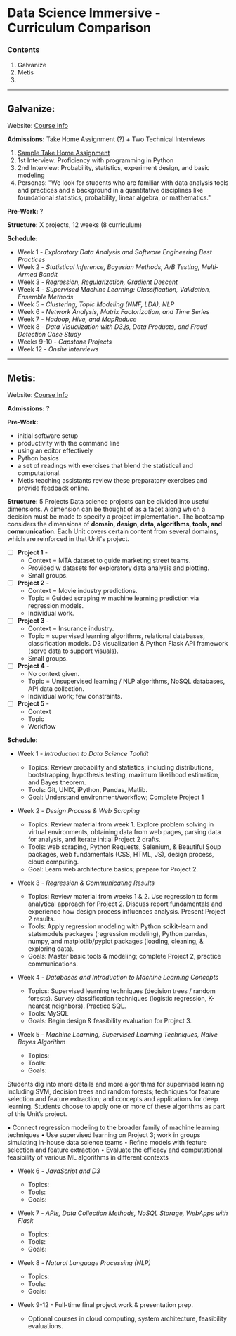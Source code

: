 # Data Science Immersive - Curriculum Comparison

### Contents
1. Galvanize
2. Metis
3. 

---

## Galvanize:
Website: [Course Info](http://www.galvanize.com/courses/data-science-2/#.VoQKGTa9qu4)

**Admissions:** Take Home Assignment (?) + Two Technical Interviews 

1. [Sample Take Home Assignment](https://docs.google.com/document/d/1GI3oVas8yswhqPk_8-VIANHR1uJ6R19HNhl7GiH9vq4/pub)
2. 1st Interview: Proficiency with programming in Python
3. 2nd Interview: Probability, statistics, experiment design, and basic modeling
4. Personas: "We look for students who are familiar with data analysis tools and practices and a background in a quantitative disciplines like foundational statistics, probability, linear algebra, or mathematics."

**Pre-Work:** ?

**Structure:** X projects, 12 weeks (8 curriculum)

**Schedule:**
- Week 1 - *Exploratory Data Analysis and Software Engineering Best Practices*
- Week 2 - *Statistical Inference, Bayesian Methods, A/B Testing, Multi-Armed Bandit*
- Week 3 - *Regression, Regularization, Gradient Descent*
- Week 4 - *Supervised Machine Learning: Classification, Validation, Ensemble Methods*
- Week 5 - *Clustering, Topic Modeling (NMF, LDA), NLP*
- Week 6 - *Network Analysis, Matrix Factorization, and Time Series*
- Week 7 - *Hadoop, Hive, and MapReduce*
- Week 8 - *Data Visualization with D3.js, Data Products, and Fraud Detection Case Study*
- Weeks 9-10 - *Capstone Projects*
- Week 12 - *Onsite Interviews*

___

## Metis:
Website: [Course Info](http://www.thisismetis.com/data-science)

**Admissions:** ?

**Pre-Work:**
- initial software setup
- productivity with the command line
- using an editor effectively
- Python basics
- a set of readings with exercises that blend the statistical and computational. 
- Metis teaching assistants review these preparatory exercises and provide feedback online.

**Structure:** 5 Projects
Data science projects can be divided into useful dimensions. A dimension can be thought of as a facet along which a decision must be made to specify a project implementation. The bootcamp considers the dimensions of **domain, design, data, algorithms, tools, and communication**. Each Unit covers certain content from several domains, which are reinforced in that Unit's project.

- [ ] **Project 1** - 
  - Context = MTA dataset to guide marketing street teams. 
  - Provided w datasets for exploratory data analysis and plotting. 
  - Small groups.
- [ ] **Project 2** - 
  - Context = Movie industry predictions. 
  - Topic = Guided scraping w machine learning prediction via regression models. 
  - Individual work.
- [ ] **Project 3** - 
  - Context = Insurance industry. 
  - Topic = supervised learning algorithms, relational databases, classification models. D3 visualization & Python Flask API framework (serve data to support visuals). 
  - Small groups.
- [ ] **Project 4** - 
  - No context given. 
  - Topic = Unsupervised learning / NLP algorithms, NoSQL databases, API data collection. 
  - Individual work; few constraints.
- [ ] **Project 5** - 
  - Context
  - Topic
  - Workflow

**Schedule:**
- Week 1 - *Introduction to Data Science Toolkit*
  - Topics: Review probability and statistics, including distributions, bootstrapping, hypothesis testing, maximum likelihood estimation, and Bayes theorem.
  - Tools: Git, UNIX, iPython, Pandas, Matlib. 
  - Goal: Understand environment/workflow; Complete Project 1

- Week 2 - *Design Process & Web Scraping*
  - Topics: Review material from week 1. Explore problem solving in virtual environments, obtaining data from web pages, parsing data for analysis, and iterate initial Project 2 drafts.
  - Tools: web scraping, Python Requests, Selenium, & Beautiful Soup packages, web fundamentals (CSS, HTML, JS), design process, cloud computing.
  - Goal: Learn web architecture basics; prepare for Project 2.

- Week 3 - *Regression & Communicating Results*
  - Topics: Review material from weeks 1 & 2. Use regression to form analytical approach for Project 2. Discuss report fundamentals and experience how design process influences analysis. Present Project 2 results.
  - Tools: Apply regression modeling with Python scikit-learn and statsmodels packages (regression modeling), Python pandas, numpy, and matplotlib/pyplot packages (loading, cleaning, & exploring data).
  - Goals: Master basic tools & modeling; complete Project 2, practice communications.

- Week 4 - *Databases and Introduction to Machine Learning Concepts*
  - Topics: Supervised learning techniques (decision trees / random forests). Survey classification techniques (logistic regression, K-nearest neighbors). Practice SQL. 
  - Tools: MySQL
  - Goals: Begin design & feasibility evaluation for Project 3. 


- Week 5 - *Machine Learning, Supervised Learning Techniques, Naive Bayes Algorithm*
  - Topics:
  - Tools:
  - Goals:
  
Students dig into more details and more algorithms for supervised learning including SVM, decision trees and random forests; techniques for feature selection and feature extraction; and concepts and applications for deep learning. Students choose to apply one or more of these algorithms as part of this Unit’s project.

• Connect regression modeling to the broader family of machine learning techniques
• Use supervised learning on Project 3; work in groups simulating in-house data science teams
• Refine models with feature selection and feature extraction
• Evaluate the efficacy and computational feasibility of various ML algorithms in different contexts

- Week 6 - *JavaScript and D3*
  - Topics:
  - Tools:
  - Goals:

- Week 7 - *APIs, Data Collection Methods, NoSQL Storage, WebApps with Flask*
  - Topics:
  - Tools:
  - Goals:

- Week 8 - *Natural Language Processing (NLP)*
  - Topics:
  - Tools:
  - Goals:

- Week 9-12 - Full-time final project work & presentation prep. 
  - Optional courses in cloud computing, system architecture, feasibility evaluations.
